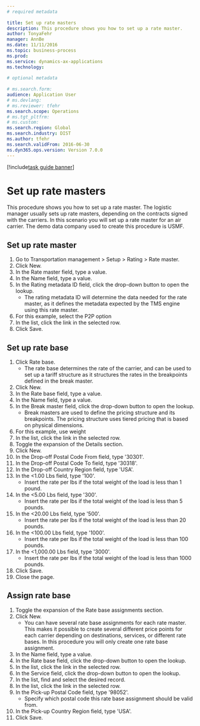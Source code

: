 ```yaml
--- 
# required metadata 
 
title: Set up rate masters
description: This procedure shows you how to set up a rate master. 
author: TonyaFehr 
manager: AnnBe 
ms.date: 11/11/2016
ms.topic: business-process 
ms.prod:  
ms.service: dynamics-ax-applications 
ms.technology:  
 
# optional metadata 
 
# ms.search.form:   
audience: Application User 
# ms.devlang:  
# ms.reviewer: tfehr 
ms.search.scope: Operations 
# ms.tgt_pltfrm:  
# ms.custom:  
ms.search.region: Global
ms.search.industry: DIST
ms.author: tfehr 
ms.search.validFrom: 2016-06-30 
ms.dyn365.ops.version: Version 7.0.0 
---
```


[!include[task guide banner](../../includes/task-guide-banner.md)]

# Set up rate masters

This procedure shows you how to set up a rate master. The logistic manager usually sets up rate masters, depending on the contracts signed with the carriers. In this scenario you will set up a rate master for an air carrier. The demo data company used to create this procedure is USMF.


## Set up rate master
1. Go to Transportation management > Setup > Rating > Rate master.
2. Click New.
3. In the Rate master field, type a value.
4. In the Name field, type a value.
5. In the Rating metadata ID field, click the drop-down button to open the lookup.
    * The rating metadata ID will determine the data needed for the rate master, as it defines the metadata expected by the TMS engine using this rate master.  
6. For this example, select the P2P option
7. In the list, click the link in the selected row.
8. Click Save.

## Set up rate base
1. Click Rate base.
    * The rate base determines the rate of the carrier, and can be used to set up a tariff structure as it structures the rates in the breakpoints defined in the break master.  
2. Click New.
3. In the Rate base field, type a value.
4. In the Name field, type a value.
5. In the Break master field, click the drop-down button to open the lookup.
    * Break masters are used to define the pricing structure and its breakpoints. The pricing structure uses tiered pricing that is based on physical dimensions.  
6. For this example, use weight
7. In the list, click the link in the selected row.
8. Toggle the expansion of the Details section.
9. Click New.
10. In the Drop-off Postal Code From field, type '30301'.
11. In the Drop-off Postal Code To field, type '30318'.
12. In the Drop-off Country Region field, type 'USA'.
13. In the <1.00 Lbs field, type '100'.
    * Insert the rate per lbs if the total weight of the load is less than 1 pound.  
14. In the <5.00 Lbs field, type '300'.
    * Insert the rate per lbs if the total weight of the load is less than 5 pounds.  
15. In the <20.00 Lbs field, type '500'.
    * Insert the rate per lbs if the total weight of the load is less than 20 pounds.  
16. In the <100.00 Lbs field, type '1000'.
    * Insert the rate per lbs if the total weight of the load is less than 100 pounds.  
17. In the <1,000.00 Lbs field, type '3000'.
    * Insert the rate per lbs if the total weight of the load is less than 1000 pounds.  
18. Click Save.
19. Close the page.

## Assign rate base
1. Toggle the expansion of the Rate base assignments section.
2. Click New.
    * You can have several rate base assignments for each rate master. This makes it possible to create several different price points for each carrier depending on destinations, services, or different rate bases. In this procedure you will only create one rate base assignment.  
3. In the Name field, type a value.
4. In the Rate base field, click the drop-down button to open the lookup.
5. In the list, click the link in the selected row.
6. In the Service field, click the drop-down button to open the lookup.
7. In the list, find and select the desired record.
8. In the list, click the link in the selected row.
9. In the Pick-up Postal Code field, type '98052'.
    * Specify which postal code this rate base assignment should be valid from.    
10. In the Pick-up Country Region field, type 'USA'.
11. Click Save.

